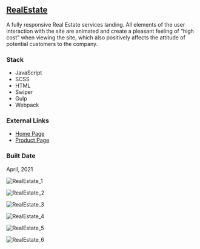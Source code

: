 [RealEstate](https://pet-realestate.web.app/)
-------------------------------------------------------------------------------------------

A fully responsive Real Estate services landing. All elements of the user interaction with the site are animated and create a pleasant feeling of “high cost” when viewing the site, which also positively affects the attitude of potential customers to the company.

### Stack

*   JavaScript
*   SCSS
*   HTML
*   Swiper
*   Gulp
*   Webpack

### External Links

*   [Home Page](https://pet-realestate.web.app/)
*   [Product Page](https://pet-realestate.web.app/product.html)

### Built Date

April, 2021

![RealEstate_1](https://firebasestorage.googleapis.com/v0/b/petrinich-sergey----portfolio.appspot.com/o/PET_RealEstate%2FRealEstate_1.jpg?alt=media&token=abd45788-97b8-4c35-97c5-a7c144212220)

![RealEstate_2](https://firebasestorage.googleapis.com/v0/b/petrinich-sergey----portfolio.appspot.com/o/PET_RealEstate%2FRealEstate_2.jpg?alt=media&token=7fa29259-9523-49b3-bb13-58169a9c6126)

![RealEstate_3](https://firebasestorage.googleapis.com/v0/b/petrinich-sergey----portfolio.appspot.com/o/PET_RealEstate%2FRealEstate_3.jpg?alt=media&token=78443278-60eb-4fde-99d5-43dd0e049efd)

![RealEstate_4](https://firebasestorage.googleapis.com/v0/b/petrinich-sergey----portfolio.appspot.com/o/PET_RealEstate%2FRealEstate_4.jpg?alt=media&token=1320623d-b865-4ab3-a05e-298975c12b0d)

![RealEstate_5](https://firebasestorage.googleapis.com/v0/b/petrinich-sergey----portfolio.appspot.com/o/PET_RealEstate%2FRealEstate_5.jpg?alt=media&token=4588188a-96ed-4f72-89a1-810516ed3d9a)

![RealEstate_6](https://firebasestorage.googleapis.com/v0/b/petrinich-sergey----portfolio.appspot.com/o/PET_RealEstate%2FRealEstate_6.jpg?alt=media&token=f7b1eb22-8f79-4e8c-9e7f-e6d4bda16664)

